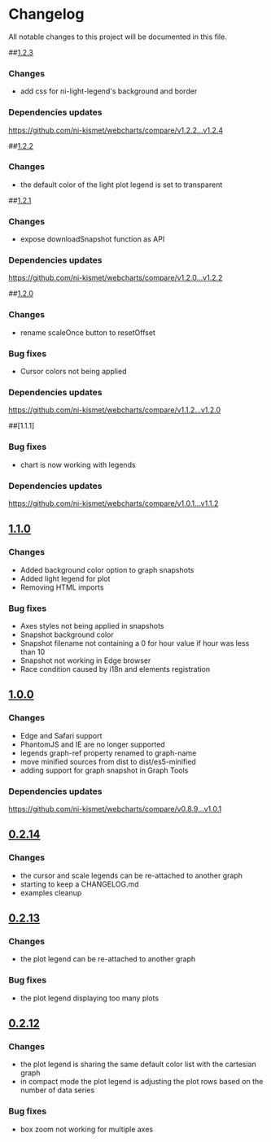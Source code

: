 # Changelog
All notable changes to this project will be documented in this file.

##[1.2.3]

### Changes ###
- add css for ni-light-legend's background and border

### Dependencies updates ###
https://github.com/ni-kismet/webcharts/compare/v1.2.2...v1.2.4

##[1.2.2]

### Changes ###
- the default color of the light plot legend is set to transparent

##[1.2.1]

### Changes ###
- expose downloadSnapshot function as API

### Dependencies updates ###
https://github.com/ni-kismet/webcharts/compare/v1.2.0...v1.2.2


##[1.2.0]

### Changes ###
- rename scaleOnce button to resetOffset

### Bug fixes ###
- Cursor colors not being applied

### Dependencies updates ###
https://github.com/ni-kismet/webcharts/compare/v1.1.2...v1.2.0


##[1.1.1]

### Bug fixes ###
- chart is now working with legends

### Dependencies updates ###
https://github.com/ni-kismet/webcharts/compare/v1.0.1...v1.1.2


## [1.1.0]

### Changes ###
- Added background color option to graph snapshots
- Added light legend for plot
- Removing HTML imports

### Bug fixes ###
- Axes styles not being applied in snapshots
- Snapshot background color
- Snapshot filename not containing a 0 for hour value if hour was less than 10
- Snapshot not working in Edge browser
- Race condition caused by i18n and elements registration


## [1.0.0]

### Changes ###
- Edge and Safari support
- PhantomJS and IE are no longer supported
- legends graph-ref property renamed to graph-name
- move minified sources from dist to dist/es5-minified
- adding support for graph snapshot in Graph Tools

### Dependencies updates ###
https://github.com/ni-kismet/webcharts/compare/v0.8.9...v1.0.1


## [0.2.14]

### Changes ###

- the cursor and scale legends can be re-attached to another graph
- starting to keep a CHANGELOG.md
- examples cleanup

## [0.2.13]

### Changes ###

- the plot legend can be re-attached to another graph

### Bug fixes ###

- the plot legend displaying too many plots

## [0.2.12]

### Changes ###

- the plot legend is sharing the same default color list with the cartesian graph
- in compact mode the plot legend is adjusting the plot rows based on the number of data series

### Bug fixes ###

- box zoom not working for multiple axes

[1.2.3]: https://github.com/ni-kismet/webcharts-legends/compare/v1.2.2...v1.2.3
[1.2.2]: https://github.com/ni-kismet/webcharts-legends/compare/v1.2.1...v1.2.2
[1.2.1]: https://github.com/ni-kismet/webcharts-legends/compare/v1.2.0...v1.2.1
[1.2.0]: https://github.com/ni-kismet/webcharts-legends/compare/v1.1.1...v1.2.0
[1.1.0]: https://github.com/ni-kismet/webcharts-legends/compare/v1.1.0...v1.1.1
[1.0.0]: https://github.com/ni-kismet/webcharts-legends/compare/v0.2.14...v1.0.0
[0.2.14]: https://github.com/ni-kismet/webcharts-legends/compare/v0.2.13...v0.2.14
[0.2.13]: https://github.com/ni-kismet/webcharts-legends/compare/v0.2.12...v0.2.13
[0.2.12]: https://github.com/ni-kismet/webcharts-legends/compare/v0.2.11...v0.2.12
